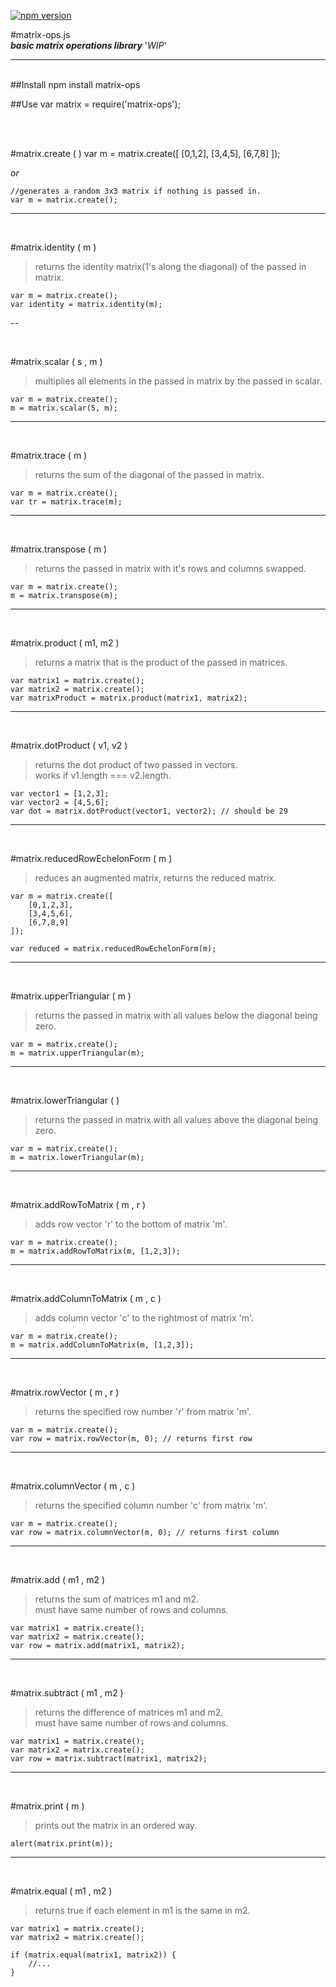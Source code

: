 [![npm version](https://badge.fury.io/js/matrix-ops.svg)](http://badge.fury.io/js/matrix-ops)

#matrix-ops.js <br />
***basic matrix operations library*** '*WIP*'

---
<br/>
##Install
	npm install matrix-ops

##Use
	var matrix = require('matrix-ops');

<br/>
<br />

#matrix.create ( )
	var m = matrix.create([
		[0,1,2],
		[3,4,5],
		[6,7,8]
	]);

*or*

	//generates a random 3x3 matrix if nothing is passed in.
	var m = matrix.create();

---

<br />

#matrix.identity ( m )
>returns the identity matrix(1's along the diagonal) of the passed in matrix.

	var m = matrix.create();
	var identity = matrix.identity(m);

--

<br />

#matrix.scalar ( s , m )
>multiplies all elements in the passed in matrix by the passed in  scalar.

	var m = matrix.create();
	m = matrix.scalar(5, m);

---

<br />

#matrix.trace ( m )
>returns the sum of the diagonal of the passed in matrix.

	var m = matrix.create();
	var tr = matrix.trace(m);

---

<br />

#matrix.transpose ( m )
>returns the passed in matrix with it's rows and columns swapped.

	var m = matrix.create();
	m = matrix.transpose(m);

---

<br />

#matrix.product ( m1, m2 )
>returns a matrix that is the product of the passed in matrices.

	var matrix1 = matrix.create();
	var matrix2 = matrix.create();
	var matrixProduct = matrix.product(matrix1, matrix2);

---

<br />

#matrix.dotProduct ( v1, v2 )
>returns the dot product of two passed in vectors.
> <br /> works if v1.length === v2.length.

	var vector1 = [1,2,3];
	var vector2 = [4,5,6];
	var dot = matrix.dotProduct(vector1, vector2); // should be 29

---

<br />

#matrix.reducedRowEchelonForm ( m )
>reduces an augmented matrix, returns the reduced matrix.

	var m = matrix.create([
		[0,1,2,3],
		[3,4,5,6],
		[6,7,8,9]
	]);

	var reduced = matrix.reducedRowEchelonForm(m);

---

<br />

#matrix.upperTriangular ( m )
>returns the passed in matrix with all values below the diagonal being zero.

	var m = matrix.create();
	m = matrix.upperTriangular(m);

---

<br />

#matrix.lowerTriangular ( )
>returns the passed in matrix with all values above the diagonal being zero.

	var m = matrix.create();
	m = matrix.lowerTriangular(m);

---

<br />

#matrix.addRowToMatrix ( m , r )
> adds row vector 'r' to the bottom of matrix 'm'.

	var m = matrix.create();
	m = matrix.addRowToMatrix(m, [1,2,3]);

---

<br />

#matrix.addColumnToMatrix ( m , c )
> adds column vector 'c' to the rightmost of matrix 'm'.

	var m = matrix.create();
	m = matrix.addColumnToMatrix(m, [1,2,3]);

---

<br />

#matrix.rowVector ( m , r )
> returns the specified row number 'r' from matrix 'm'.

	var m = matrix.create();
	var row = matrix.rowVector(m, 0); // returns first row

---

<br />

#matrix.columnVector ( m , c )
> returns the specified column number 'c' from matrix 'm'.

	var m = matrix.create();
	var row = matrix.columnVector(m, 0); // returns first column

---

<br />

#matrix.add ( m1 , m2 )
> returns the sum of matrices m1 and m2. <br />
> must have same number of rows and columns.

	var matrix1 = matrix.create();
	var matrix2 = matrix.create();
	var row = matrix.add(matrix1, matrix2);

---

<br />

#matrix.subtract ( m1 , m2 )
> returns the difference of matrices m1 and m2. <br />
> must have same number of rows and columns.

	var matrix1 = matrix.create();
	var matrix2 = matrix.create();
	var row = matrix.subtract(matrix1, matrix2);

---

<br />

#matrix.print ( m )
> prints out the matrix in an ordered way.

	alert(matrix.print(m));

---

<br />

#matrix.equal ( m1 , m2 )
> returns true if each element in m1 is the same in m2.

	var matrix1 = matrix.create();
	var matrix2 = matrix.create();

	if (matrix.equal(matrix1, matrix2)) {
		//...
	}

